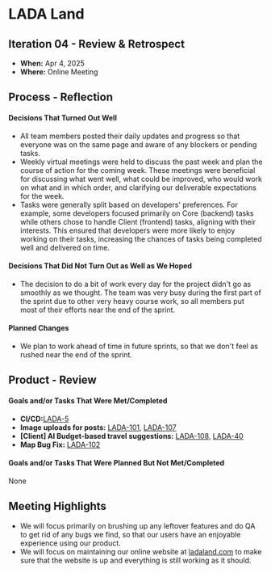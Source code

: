 # LADA Land

## Iteration 04 - Review & Retrospect

* **When:** Apr 4, 2025
* **Where:** Online Meeting

## Process - Reflection

#### Decisions That Turned Out Well

- All team members posted their daily updates and progress so that everyone was on the same page and aware of any blockers or pending tasks.
- Weekly virtual meetings were held to discuss the past week and plan the course of action for the coming week. These meetings were beneficial for discussing what went well, what could be improved, who would work on what and in which order, and clarifying our deliverable expectations for the week.
- Tasks were generally split based on developers' preferences. For example, some developers focused primarily on Core (backend) tasks while others chose to handle Client (frontend) tasks, aligning with their interests. This ensured that developers were more likely to enjoy working on their tasks, increasing the chances of tasks being completed well and delivered on time.

#### Decisions That Did Not Turn Out as Well as We Hoped

- The decision to do a bit of work every day for the project didn't go as smoothly as we thought. The team was very busy during the first part of the sprint due to other very heavy course work, so all members put most of their efforts near the end of the sprint.

#### Planned Changes

- We plan to work ahead of time in future sprints, so that we don't feel as rushed near the end of the sprint.

## Product - Review

#### Goals and/or Tasks That Were Met/Completed
- **CI/CD:**[LADA-5](https://lada.atlassian.net/browse/LADA-5)
- **Image uploads for posts:** [LADA-101](https://lada.atlassian.net/browse/LADA-101), [LADA-107](https://lada.atlassian.net/browse/LADA-107)
- **[Client] AI Budget-based travel suggestions:** [LADA-108](https://lada.atlassian.net/browse/LADA-108), [LADA-40](https://lada.atlassian.net/browse/LADA-40)
- **Map Bug Fix:** [LADA-102](https://lada.atlassian.net/browse/LADA-102)

#### Goals and/or Tasks That Were Planned But Not Met/Completed

None

## Meeting Highlights

- We will focus primarily on brushing up any leftover features and do QA to get rid of any bugs we find, so that our users have an enjoyable experience using our product.
- We will focus on maintaining our online website at [ladaland.com](https://ladaland.com/) to make sure that the website is up and everything is still working as it should.